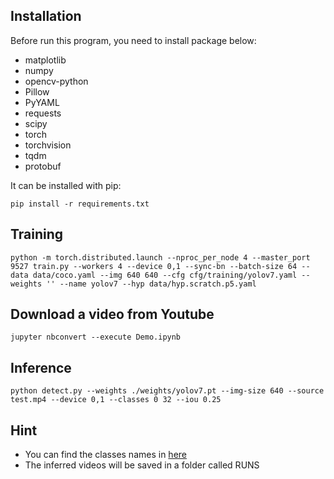 ## Installation
Before run this program, you need to install package below:
- matplotlib
- numpy
- opencv-python
- Pillow
- PyYAML
- requests
- scipy
- torch
- torchvision
- tqdm
- protobuf

It can be installed with pip:

    pip install -r requirements.txt

## Training
    python -m torch.distributed.launch --nproc_per_node 4 --master_port 9527 train.py --workers 4 --device 0,1 --sync-bn --batch-size 64 --data data/coco.yaml --img 640 640 --cfg cfg/training/yolov7.yaml --weights '' --name yolov7 --hyp data/hyp.scratch.p5.yaml

## Download a video from Youtube
    jupyter nbconvert --execute Demo.ipynb

## Inference
    python detect.py --weights ./weights/yolov7.pt --img-size 640 --source test.mp4 --device 0,1 --classes 0 32 --iou 0.25

## Hint
- You can find the classes names in [here](https://github.com/ChiaN-Yang/OpenCv_Hw/blob/master/yolov7-deepsort-tracking/tracking_helpers.py#L247)
- The inferred videos will be saved in a folder called RUNS